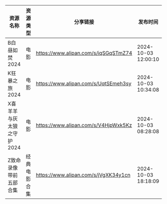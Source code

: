 | 资源名称            | 资源类型   | 分享链接                                 | 发布时间                |
| --------------- | ------ | ------------------------------------ | ------------------- |
| B白昼如焚2024       | 电影     | https://www.alipan.com/s/iqSGqSTmZ74 | 2024-10-03 12:00:10 |
| K狂暴之旅2024       | 电影     | https://www.alipan.com/s/UqtSEmeh3sy | 2024-10-03 10:34:08 |
| X喜羊羊与灰太狼之守护2024 | 电影     | https://www.alipan.com/s/V4HjpWxk5Kz | 2024-10-03 08:28:08 |
| Z致命录像带前五部合集     | 经典电影合集 | https://www.alipan.com/s/jVgXK34y1cn | 2024-10-03 18:18:09 |
